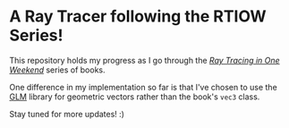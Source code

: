 # A Ray Tracer following the RTIOW Series!

This repository holds my progress as I go through the [*Ray Tracing in One Weekend*](https://raytracing.github.io) series of books.

One difference in my implementation so far is that I've chosen to use the [GLM](https://github.com/g-truc/glm) library for geometric vectors rather than the book's `vec3` class.

Stay tuned for more updates! :)